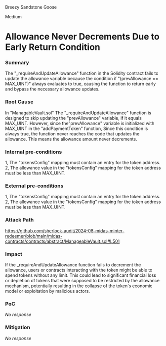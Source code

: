 Breezy Sandstone Goose

Medium

# Allowance Never Decrements Due to Early Return Condition

### Summary

The "_requireAndUpdateAllowance" function in the Solidity contract fails to update the allowance variable because the condition if "(prevAllowance == MAX_UINT)" always evaluates to true, causing the function to return early and bypass the necessary allowance updates.

### Root Cause

In "ManagableVault.sol" The "_requireAndUpdateAllowance" function is designed to skip updating the "prevAllowance" variable, if it equals MAX_UINT. However, since the"prevAllowance" variable is initialized with MAX_UINT in the "addPaymentToken" function, Since this condition is always true, the function never reaches the code that updates the allowance. This means the allowance amount never decrements.

### Internal pre-conditions

1, The "tokensConfig" mapping must contain an entry for the token address.
2, The allowance value in the "tokensConfig" mapping for the token address must be less than MAX_UINT.

### External pre-conditions

1, The "tokensConfig" mapping must contain an entry for the token address.
2, The allowance value in the "tokensConfig" mapping for the token address must be less than MAX_UINT.

### Attack Path

https://github.com/sherlock-audit/2024-08-midas-minter-redeemer/blob/main/midas-contracts/contracts/abstract/ManageableVault.sol#L501

### Impact

If the _requireAndUpdateAllowance function fails to decrement the allowance, users or contracts interacting with the token might be able to spend tokens without any limit. This could lead to significant financial loss or depletion of tokens that were supposed to be restricted by the allowance mechanism, potentially resulting in the collapse of the token's economic model or exploitation by malicious actors.

### PoC

_No response_

### Mitigation

_No response_